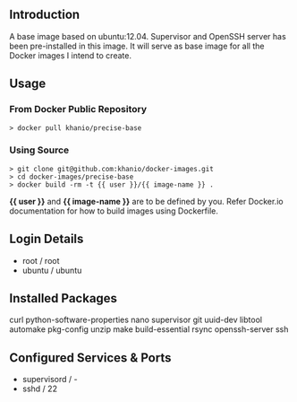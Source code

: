 ## Introduction

A base image based on ubuntu:12.04. Supervisor and OpenSSH server has been pre-installed in this image. It will serve as base image for all the Docker images I intend to create.

## Usage

### From Docker Public Repository

	> docker pull khanio/precise-base

### Using Source

	> git clone git@github.com:khanio/docker-images.git
	> cd docker-images/precise-base
	> docker build -rm -t {{ user }}/{{ image-name }} .

**{{ user }}** and **{{ image-name }}** are to be defined by you. Refer Docker.io documentation for how to build images using Dockerfile.

## Login Details

- root / root
- ubuntu / ubuntu

## Installed Packages

curl python-software-properties nano supervisor git uuid-dev libtool automake pkg-config unzip make build-essential rsync openssh-server ssh


## Configured Services & Ports

- supervisord / -
- sshd / 22
